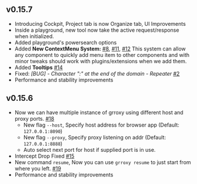 ## v0.15.7 
- Introducing Cockpit, Project tab is now Organize tab, UI Improvements
- Inside a playground, new tool now take the active request/response when initialized. 
- Added playground's powersearch options
- Added **New ContextMenu System:** [#8](https://github.com/glitchedgitz/grroxy-issues/issues/8), [#11](https://github.com/glitchedgitz/grroxy-issues/issues/11), [#12](https://github.com/glitchedgitz/grroxy-issues/issues/12)
This system can allow any component to quickly add menu item to other components and with minor tweaks should work with plugins/extensions when we add them.
- Added **Tooltips** [#14](https://github.com/glitchedgitz/grroxy-issues/issues/14)
- Fixed: *[BUG] - Character ":" at the end of the domain - Repeater* [#2](https://github.com/glitchedgitz/grroxy-issues/issues/2)
- Performance and stability improvements

## v0.15.6
- Now we can have multiple instance of grroxy using different host and proxy ports. [#18](https://github.com/glitchedgitz/grroxy-issues/issues/18)
  - New flag `--host`, Specify host address for browser app (Default: `127.0.0.1:8090`)
  - New flag `--proxy`, Specify proxy listening on addr (Default: `127.0.0.1:8888`)
  - Auto select next port for host if supplied port is in use.
- Intercept Drop Fixed [#15](https://github.com/glitchedgitz/grroxy-issues/issues/15)
- New command `resume`, Now you can use `grroxy resume` to just start from where you left. [#19](https://github.com/glitchedgitz/grroxy-issues/issues/19)
- Performance and stability improvements

